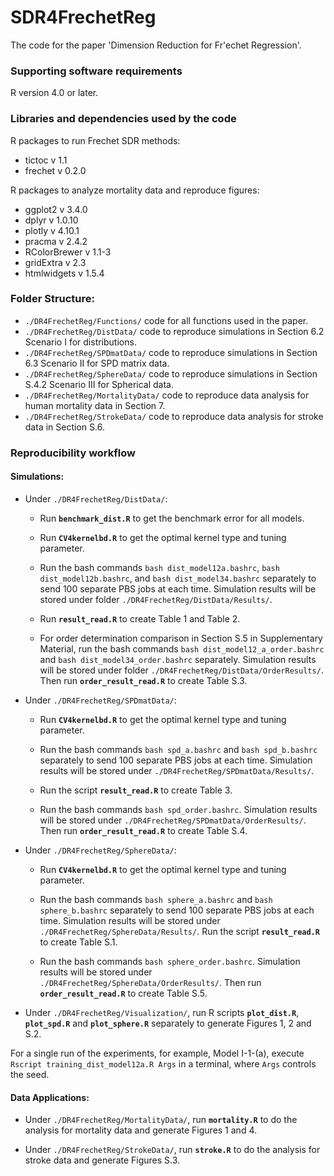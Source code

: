 # SDR4FrechetReg
The code for the paper 'Dimension Reduction for Fr\'echet Regression'.

### Supporting software requirements

R version 4.0 or later.

### Libraries and dependencies used by the code

R packages to run Frechet SDR methods:

* tictoc v 1.1
* frechet v 0.2.0

R packages to analyze mortality data and reproduce figures:

* ggplot2 v 3.4.0
* dplyr v 1.0.10
* plotly v 4.10.1
* pracma v 2.4.2
* RColorBrewer v 1.1-3
* gridExtra v 2.3
* htmlwidgets v 1.5.4

### Folder Structure: 

* `./DR4FrechetReg/Functions/`  code for all functions used in the paper.
* `./DR4FrechetReg/DistData/`  code to reproduce simulations in Section 6.2 Scenario I for distributions.
* `./DR4FrechetReg/SPDmatData/` code to reproduce simulations in Section 6.3 Scenario II for SPD matrix data.
* `./DR4FrechetReg/SphereData/` code to reproduce simulations in Section S.4.2 Scenario III for Spherical data.
* `./DR4FrechetReg/MortalityData/` code to reproduce data analysis for human mortality data in Section 7.
* `./DR4FrechetReg/StrokeData/` code to reproduce data analysis for stroke data in Section S.6.


### Reproducibility workflow

#### Simulations:

* Under `./DR4FrechetReg/DistData/`:
  
  + Run **`benchmark_dist.R`** to get the benchmark error for all models.
  
  + Run **`CV4kernelbd.R`** to get the optimal kernel type and tuning parameter.
  
  + Run the bash commands `bash dist_model12a.bashrc`, `bash dist_model12b.bashrc`, and `bash dist_model34.bashrc` separately  to send 100 separate PBS jobs at each time. Simulation results will be stored under folder `./DR4FrechetReg/DistData/Results/`.
  
  + Run **`result_read.R`** to create Table 1 and Table 2.
  
  + For order determination comparison in Section S.5 in Supplementary Material, run the bash commands `bash dist_model12_a_order.bashrc` and `bash dist_model34_order.bashrc` separately. Simulation results will be stored under folder `./DR4FrechetReg/DistData/OrderResults/`. Then run **`order_result_read.R`** to create Table S.3.

* Under `./DR4FrechetReg/SPDmatData/`:
  
  + Run **`CV4kernelbd.R`** to get the optimal kernel type and tuning parameter.
  
  + Run the bash commands `bash spd_a.bashrc` and `bash spd_b.bashrc` separately  to send 100 separate PBS jobs at each time. Simulation results will be stored under `./DR4FrechetReg/SPDmatData/Results/`.
  
  + Run the script **`result_read.R`** to create Table 3.

  + Run the bash commands `bash spd_order.bashrc`. Simulation results will be stored under `./DR4FrechetReg/SPDmatData/OrderResults/`. Then run **`order_result_read.R`** to create Table S.4.
  
* Under `./DR4FrechetReg/SphereData/`:
  
  + Run **`CV4kernelbd.R`** to get the optimal kernel type and tuning parameter.
  
  + Run the bash commands `bash sphere_a.bashrc` and `bash sphere_b.bashrc` separately  to send 100 separate PBS jobs at each time. Simulation results will be stored under `./DR4FrechetReg/SphereData/Results/`. Run the script **`result_read.R`** to create Table S.1.
  
  + Run the bash commands `bash sphere_order.bashrc`. Simulation results will be stored under `./DR4FrechetReg/SphereData/OrderResults/`. Then run **`order_result_read.R`** to create Table S.5.

* Under `./DR4FrechetReg/Visualization/`, run R scripts **`plot_dist.R`**, **`plot_spd.R`** and **`plot_sphere.R`** separately to generate Figures 1, 2 and S.2.

For a single run of the experiments, for example, Model I-1-(a), execute `Rscript training_dist_model12a.R Args` in a terminal, where `Args` controls the seed.

#### Data Applications:

* Under `./DR4FrechetReg/MortalityData/`, run **`mortality.R`** to do the analysis for mortality data and generate Figures 1 and 4.

* Under `./DR4FrechetReg/StrokeData/`, run **`stroke.R`** to do the analysis for stroke data and generate Figures S.3.

